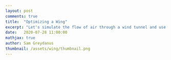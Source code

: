 ```yaml
---
layout: post
comments: true
title:  "Optimizing a Wing"
excerpt: "Let's simulate the flow of air through a wind tunnel and use it to optimize a wing shape. Different wings are optimal for different conditions, an example of the quality-diversity hypothesis."
date:   2020-07-28 11:00:00
mathjax: true
author: Sam Greydanus
thumbnail: /assets/wing/thumbnail.png
---
```


<div>
	<style>
		#linkbutton:link, #linkbutton:visited {
		  background-color: rgb(180,180,180);
		  border-radius: 4px;
		  color: white;
		  padding: 6px 0px;
		  width: 150px;
		  text-align: center;
		  text-decoration: none;
		  display: inline-block;
		  text-transform: uppercase;
		  font-size: 13px;
		  margin: 8px;
		}

		#linkbutton:hover, #linkbutton:active {
		  background-color: rgba(160,160,160);
		}

		.playbutton {
		  background-color: rgba(0, 153, 51);
		  /*background-color: rgba(255, 130, 0);*/
		  border-radius: 4px;
		  color: white;
		  padding: 3px 8px;
		  /*width: 60px;*/
		  text-align: center;
		  text-decoration: none;
		  text-transform: uppercase;
		  font-size: 12px;
		  /*display: block;*/
		  /*margin-left: auto;*/
		  margin: 8px 0px;
		  margin-right: auto;
		  min-width:80px;
		}
	</style>
</div>

Let's simulate the flow of air through a wind tunnel and use it to optimize a wing shape. Different wings are optimal for different conditions, an example of the quality-diversity hypothesis.


<div class="imgcap_noborder" style="display: block; margin-left: auto; margin-right: auto; text-align:left; width:70%" >
    <button id="wingShapeButton" onclick="toggleWingShape()" class="playbutton">Optimize</button>
    <button id="wingFlowButton" onclick="toggleWingFlow()" class="playbutton">Simulate</button> <br>
    <img alt="" src="/assets/wing/wing-shape.png" width="300px" id="wingShapeImage" />
    <img alt="" src="/assets/wing/wing-flow.png" width="300px" id="wingFlowImage" />
	<div class="thecap" style="text-align:left"><b>Figure 1:</b> We simulate fluid dynamics, build a tunnel, and then differentiate through it to find a wing shape.</div>
</div>

<script language="javascript">
	function toggleWingShape() {

		path = document.getElementById("wingShapeImage").src
	    if (path.split('/').pop() == "wing-shape.png") 
	    {
	        document.getElementById("wingShapeImage").src = "/assets/wing/wing-shape.gif";
	        document.getElementById("wingShapeButton").textContent = "Reset";
	    }
	    else 
	    {
	        document.getElementById("wingShapeImage").src = "/assets/wing/wing-shape.png";
	        document.getElementById("wingShapeButton").textContent = "Optimize";
	    }
	}
</script>

<script language="javascript">
	function toggleWingFlow() {

		path = document.getElementById("wingFlowImage").src
	    if (path.split('/').pop() == "wing-flow.png") 
	    {
	        document.getElementById("wingFlowImage").src = "/assets/wing/wing-flow.gif";
	        document.getElementById("wingFlowButton").textContent = "Reset";
	    }
	    else 
	    {
	        document.getElementById("wingFlowImage").src = "/assets/wing/wing-flow.png";
	        document.getElementById("wingFlowButton").textContent = "Simulate";
	    }
	}
</script>

<!-- 
<div class="imgcap_noborder" style="display: block; margin-left: auto; margin-right: auto; width:90%">
	<img src="/assets/wing/wing_qd.png" style="padding: 0px 0px 10px 0px;">
	<div class="thecap"  style="text-align:left; display:block; margin-left: auto; margin-right: auto; width:90%"><b>Figure 1:</b> Optimizing a wing shape across a range of simulation and design constraints.</div>
</div> -->

<div style="display: block; margin-left: auto; margin-right: auto; width:100%; text-align:center;">
	<a href="" id="linkbutton" target="_blank">Read the paper</a>
	<a href="" id="linkbutton" target="_blank">Run in browser</a>
	<a href="" id="linkbutton" target="_blank">Get the code</a>
</div>

The Desire to Fly
In our old house, hummingbirds used to fly into our garage and get stuck. I remember finding one perched on a windowsill, weak from exertion. It let me fold my hands around it and sat motionless while I carried it outside. And when I opened my hands, it lay upon my palms for a moment. That’s when the sunlight ignited its iridescent plumage and engulfed its whole body in a cloud of blues and greens. Then it understood it was free, whirred its wings, and vanished into the open air.
	Long after it had departed, my mind’s eye gazed upon the little bird. With an idle curiosity, I wondered at the delicate balance of natural forces that had wrought such a thing. We know of lift and drag, thrust and gravity as rough textbook concepts. But it’s another thing entirely to gaze upon a creature of beauty and sophistication and realize that it was shaped largely by those simple forces.
	I admire wings; I have always admired them. Looking at a wing, you get the sense that there is more than meets the eye. Beneath its surface simplicity lies a bedrock of sophisticated natural engineering. Every thermal, gust of turbulence, or acrobatic maneuver has been prepared for in advance by eons of evolutionary forces. Such command of the air will forever be beyond me with my apish physique. And yet what the human body lacks in aerodynamics, the human mind makes up for with its desire to fly.
When you think about it, it is very strange that we have a desire to fly. Our primate ancestors should have learned to fear the skies, for they are home to predatory eagles. Our fear of heights makes a lot more sense. After all, our bodies are not good at recovering from falls and we are certainly not adapted for flight. Yet for some reason we want to fly. Why would nature give us a desire that our bodies cannot satisfy?
Perhaps such a desire is the foundation of tool-making. Consider the hermit crab, who lives according to a similar paradox. His form is incomplete without his shell, yet he does not grow it. He is born with an urge to acquire one. And when he finds one, he cleans it and fits himself to it and his body grows or shrinks to make the fit perfect. The hermit crab and his home become one creature, even though the shell was once part of his environment. It is the same with humans and wings. After all, if we can think ourselves into flight, then in a sense we are as much a flying species as the birds, insects, and bats.
	There are several ways to make these ideas more concrete and I will explore each of them in this essay. The first is to examine the human pioneers of flight: who they were, what they thought, and why they flew. For by studying how they thought, we can get a better idea of how the urge to fly relates to human nature. The second is to examine the trial and error engineering process that ultimately led to modern airplane wings. After all, being able to manifest our desire to fly in the physical world is at least as important as the desire itself. And finally, I will build you a wing. I will do this by writing down the physics of airflow, using that physics to simulate wind, and then directing that wind onto a rectangle of matter. Then I will coax the rectangle to deform itself so as to generate efficient lift...and you will see that it deforms itself into the cross-section of a wing.
That's how I will make my case that we are a winged species. For indeed we are, so long as we have the desire to fly.

The Early Aviators
	From the Greek story of Icarus to the drawings of Leonardo da Vinci, humans have always gazed into the depthless blue sky and wondered at its possibilities. One of the great gifts of the scientific revolution was the ability to finally manifest those dreams. The past century has taken us from the Wright brothers’ ramshackle Flyer to the razor-edged precision of the SR-71 Blackbird. And our commercial aviation system makes it possible for anyone to realize the possibilities of flight. Indeed, flight has become so common and so reasonable that it’s easy to forget the towering lusts and follies that brought us here. To remember those sensations, we need to look back at the humans for which the desire to fly was strongest: the early aviators. And of all the early aviators, perhaps nobody risked more in the pursuit of flight than the tower jumpers.
Beginning in Medieval times, there was a string of talented inventors who, after years of careful thought and study, strapped bird feathers to their arms, climbed to the top of the nearest tower, and leaped into thin air. As with modern daredevils on TV, things tended to end rather badly for these people. An exception to the rule was the Andalusian inventor Abbas ibn Firnas. It wasn’t until the ripe old age of seventy that he finally strapped eagle feathers to himself and leaped off a cliff. But as tower jumpers go, he was a major success: the feather suit cushioned his fall and helped him glide to the ground where he sustained a few minor injuries.
It’s easy to laugh at the tower jumpers for their foolish and unsophisticated approach to flight. However, it’s also worth admiring them for their willingness to risk everything. These people wanted to fly more than anything else. What motivated them? This isn’t a behavior that we see in, say, monkeys or dogs. Perhaps it has something to do with our capacity for abstraction. It would work this way: imagine a human who feels trapped by their circumstances. Without abstract thought, this person would simply wish for the details of their situation to change. But with abstract thought, they would develop a deep hunger for freedom in the abstract sense. Now, if they view the abstract idea of flight as something that confers freedom, it is entirely rational for them to put their effort into the pursuit of flight, especially if all other doors are closed. This is called “” in clinical psychology, and the story of Leonardo da Vinci is a great example.
Many people know that Leonardo da Vinci painted the Mona Lisa and invented a series of remarkable flying machines. But few are aware of the pressures that shaped him. He was born the illegitimate son of an Italian aristocrat and so, in spite of his genius, lived a life without much political or financial power. While he was learning to paint and invent, he had to support himself by seeking out wealthy patrons. Also, he was gay. One of the turning points in his life occurred around his 27th birthday, when he was imprisoned for acts of sodomy. As soon as he was released, he sketched a machine meant to “open a prison from the inside” and another for tearing bars off of windows. He fell in love with the idea of flight as a form of freedom, and began buying birds at markets in order to free them from their cages. And of course, he began sketching flying machines like the da Vinci glider. “Once you have tasted flight” he wrote, “you will forever walk the earth with your eyes turned skyward. For there you have been, and there you will always long to return.”
But not all early aviators were after freedom. For others, the abstraction was glory, and none of them loved glory more than Pilatre de Rozier. This man was quite a character. He liked to breathe fire, seduce older women, and give himself fake titles. As a young scientist, he signed his papers, “Apothecary,” then “first Apothecary,” and finally, “Pharmacy Inspector” of the Prince of Limbourg. This earned him the respect of his colleagues...until they discovered that the Prince of Limbourg did not, in fact, exist. Ironically, it was this same hunger for glory that led de Rozier to his greatest discoveries. The first was the match. He invented it while showing off his mastery of fire to the public. The second was the gas mask, which he invented after lowering himself into the fumes of a vat of fermenting beer. And third, of course, was the manned voyage of a hot air balloon. King Louis XVI wanted to put criminals in the balloon but de Rozier objected, saying “The glory should not be given to criminals!”
In spite of all his posturing, de Rozier really did give aeronauts a reputation for bravery and adventure. And in preventing the king from using criminals in the balloon, he built on da Vinci’s vision of the skies as a place of freedom rather than exile. By most accounts, de Rozier was a mediocre scientist, but what he lacked in intelligence he made up for in energy and persistence. Indeed, these two qualities are at least as important as intelligence when it comes to flight. For even the brilliant mind of Einstein was once badly mistaken about such things.
Few people realize that Einstein invented an airplane wing. It had a strange hump in the center which proved to be a dreadful mistake. Test pilots complained that it handled “like a pregnant duck” and years later Einstein confessed, “That is what can happen to a man who thinks a lot but reads little...I have to admit that I have been ashamed of my folly of those days.” Einstein is a good example of someone who was clever enough to make progress in aeronautics, but who didn’t have a deep desire to fly. The more successful pioneers saw flight as part of their destiny. At some point, the person and the plane became indistinguishable. Pilots like Audrey de Saint-Exupéry claimed that the sky was the only place where one could think clearly.
Saint-Exupery was another fascinating character. He was a pilot, but also one of France’s best poets and novelists. He brought his writing notebook with him on solo flights and once circled a landing strip for an hour to finish reading a novel. He is best known for writing the story, “The Little Prince” in which two aeronauts contemplate life, love, and human nature. Flight is a key metaphor in the story, probably because Saint-Exupery understood life best from that perspective. But we must remember that humans did not evolve to fly. In fact, it’s shocking that Saint-Exupery could write insightful stories about humans through the lens of something as artificial as flight. Perhaps that paradox is what makes flight a good metaphor. It highlights our irrational urges for abstract things like freedom, glory, or wisdom. For the early aviators, the pursuit of flight was not profitable. More often, it led to bankruptcy, social isolation, and death or injury. Leading an ordinary life would have been the more rational choice.
Amelia Earhart was deeply aware of this tension. She once wrote, “...I cannot endure at all times even an attractive cage.” In other words, she preferred the dangers and uncertainties of flight to the comforts of civilized life. But her words mean even more in context, for she wrote them in her prenuptial letter to her fiance George Putnam. Putnam agreed to an open marriage with Earhart, and this let her push the limits of flight at a time when it was very difficult to become a woman pilot.
It’s easy to think of Earhart, da Vinci, and the others as exceptions to a rule. Perhaps the majority of humans would prefer to keep both feet planted firmly on the ground. Yet how many of us have felt a twinge of envy for a hawk soaring effortlessly on the thermals? Flight is more than a practicality for us. Is it because we associate flight with freedom? Or glory? Or are these desires a manifestation of some deeper desire? Whatever the case, the thing that inspired the early aviators continues to live within us. Our grand challenge is to act on this desire. It’s not easy to do this, but we can learn a lot by turning our attention to the inventors of early airplanes. These are the people who, through a combination of luck and discipline, built the stepping stones of flight.

The Stepping Stones of Flight
	By the year 1900, humans seemed to have figured out all the important ideas of aviation. There were patents for dozens of self-powered aircraft including biplanes, seaplanes, and bombers. There were also designs for retractable landing gear, aileron wing controls, and curved airfoils. To many people, these designs indicated that the age of the airplane was at hand. Indeed, by this time there were already two commercial airline startups and one program for constructing bombers, fully funded by the French government. But there was just one problem: nobody had managed to fly a real airplane yet. In fact, the Wright brothers were still several years from achieving that breakthrough. As for bombers, seaplanes, and airline companies, such things were still many decades away.
	This bizarre gap between theory and practice makes me think we need to be more conservative with the word “invention.” When we think of an invention, we usually think of a detailed design of the sort you could patent. But in the case of the airplane, we know that people patented dozens of airplanes that could never have flown. Were those patents really inventions? Otto Lilienthal, the first glider pilot, would have disagreed. “To design an aircraft is nothing” he wrote, “To build one is something. But to fly is everything.”
	Perhaps we should think of invention as having two phases: design and demonstration. An invention isn’t complete until you’ve shown that it can perform the task for which it was built. In this section, we will step out of the human mind and into the constraints of the physical world. This is a rough place to be, for only a small fraction of human ideas manage to survive. But those that do can produce fantastic results. And just as the delicate wings of a hummingbird are wonderful because of the forces that shaped them, so are modern aircrafts particularly inspiring because of the extreme conditions they are built to endure.
Since flight is a very complicated subject, I am going to focus specifically on the development of the modern airfoil. There are no moving parts to an airfoil. In fact, the airfoil is just a two dimensional shape that influences the speed of air above and below a wing. Prior to the Wright brothers, few people gave serious thought to airfoil design. But it just so happened that the details of this shape were of critical importance to the practical manifestation of flight, and this has continued to be the case to the present day. Only through repeated iteration of design and demonstration did we become aware of the airfoil’s surprising complexity.
	Lilienthal, with his emphasis on pragmatic results, made the first major contribution to airfoil design. He performed a detailed investigation of stork wings. Then, with their curvature in mind, he built artificial replicas in his laboratory and tested their lift coefficients. It took years of careful preparation to do all of this, but in the end he was able to make a successful glider flight. And when he finally flew, he was able to repeat the demonstration over and over again.
But even Lilienthal got some things wrong. The Wright brothers, in their efforts to build upon his work, discovered an error in his calculations. This specific detail was enough to make them rethink the entire wing design. After testing hundreds of airfoils in a miniature wind tunnel, they settled on a shape that was just slightly larger and more arched. This doesn’t sound like a very sexy way to spend two years of research, but it was a crucial milestone on the path to real flight. The Wright brothers were a rare breed of practical dreamers who set themselves an ambitious goal and then broke it down into manageable bits. Each little bit represented an unknown variable, and step by step they ventured into the unknown, made sense of it, and turned it into something of value.
	In a way, the long hours of tedious labor are the sacrifice one must make when they pursue the romantic-sounding “desire to fly.” We’ve seen that flight attracts people who tend to be radical and temperamental dreamers. They are not reliable people. And yet each of them had to discipline and civilize themselves, becoming the most dull and reliable of the lot of us, before earning the right to become a hero. Once again, the human capacity for abstraction seems to be a crucial ingredient to this cycle. The boring years of experiments become so closely linked to the idea and reward of flight that they become one. The work becomes the reward. This is a strange abstraction and it’s amazing that our minds are capable of thinking this way. And one might think that even if an individual can think this way, a society probably cannot.
	Yet this is exactly what happened next. The major airfoil designs of the 1910s and 20s came out of national labs set up by forward-thinking governments at the beginning of World War I. At the time, airplanes were slow, unreliable, and expensive. They were great for stunts and parades, but close to useless on the battlefield. The purpose of the new national labs was to change this.
The first innovations came out of Britain’s National Physical Laboratory. Researchers at this lab had far more manpower and resources than the early inventors, so they were able to test airfoil designs more thoroughly. They found that thicker wings with more forward camber gave better lift and promptly built this into their fighters.
The more relevant concern, however, was stability. The planes of World War I suffered from thin airfoil stall, which happens when the airstreams above and below the wing collide behind it. This creates drag, and sends the plane into a stall. German engineers discovered that a thicker airfoil could reduce this effect, leading to the Gottingen 398 design. They used this design on the Fokker D7 triplane and it ended up being one of the most dangerous fighters of the war.
The most amazing thing about flight research during World War I was the speed that inventors could turn a good idea into real technology. It only took a year or two. The condensed timeline and extreme real-world impact served as a conclusive demonstration of the airplane’s value and finalized its transition from the world of ideas to the world of things. And the wonderful thing about realizing the potential of an invention is its tendency to become the bedrock for an entirely new generation of ideas. That’s the story of the 1920’s and 30’s.
This is when the theoretical basis of flight finally got started. Physicists had the time to come up with theories that explained experimental results and made airfoils better in small and important ways. These ideas culminated in the 1933 NACA Report 460 which set the industry standard for the next several decades. Some of the airfoils in that report, like the NACA 2412, are still in use today. Many World War II planes used those designs too. Good examples include the DC-3 transport plane and the B-17 Flying Fortress.
The process of minor improvements based on theory continued into the 1940’s when NACA researchers invented the laminar flow airfoil and installed it on the P-51 Mustang. Unlike previous work, physicists took into account the effects of high-speed laminar airflow. In practice, this correction term is rather small and it led to modest improvements. It did, however, represent a philosophical shift in the way wings were designed, with greater emphasis placed on the physics of airflow. This focus on the causal mechanisms of flight ended up being crucial to later innovations in the supersonic regime.
In fact, there is a deep connection between how well we understand nature and what we are able to build. You can think about the laws of nature as “the rules of the game”. We are constantly learning more about these rules and it turns out that we can only innovate in proportion to how well we understand them. Consider evolution. Through millennia it has continually deformed life so as to probe the laws of nature at many different scales. So with time, the fundamental forces of nature have constrained and shaped life into the variety of forms we see today. Human design mimics this trial-and-error approach. But our mental models of the world give us an advantage. They amortize our search in proportion to how much of the physical world they can explain. And by acting on our mental models we can make intuitive leaps that evolution, in all of its billions of years, never could have managed. One such intuitive leap was made by Richard Whitcomb when he discovered supercritical airfoils.
Whitcomb made the discovery in 1965, a time when the aerospace industry was very interested in supersonic flight. Jet engines were invented at the end of World War II and provided sufficient means of propulsion for reaching supersonic speeds. But the larger challenge was that the physics of airflow changed at these speeds. Starting in the 1950’s, researchers at NASA and elsewhere had begun rethinking every aspect of airplane design to suit these new conditions. One of the most challenging problems was what to do about airfoil shapes.
Whereas his colleagues looked for solutions in aerodynamic theory, Whitcomb grabbed a can of putty and headed for the wind tunnel. He knew that the problem with existing airfoils was that air flowed at a higher rate around the top of the wing than the bottom. As the plane approached supersonic speeds, the air on top was the first to hit the sound barrier. Energy that was normally dissipated as sound would travel at the same speed as the plane and slowly accumulate. A shock wave would form. Then that shock wave would create all sorts of pathological drag and instabilities.
With this in mind, Whitcomb used putty to decrease the curvature of the wing so as to lower the airspeed above it. Then he added a slight concavity to the underside of the wing to maintain lift and stability. All of this was based on his intuitions for how air flowed over a wing, but it ended up being extraordinarily effective. In fact, the ‘supercritical’ wing design proved to be stable and efficient even at subsonic speeds. Today, virtually all modern airliners use supercritical airfoils.
It appears that the boundary between the imagination of the human mind and the constraints of the real world is where invention happens. If ideas are fully constrained to our minds, we have a tendency to indulge in impractical fantasies. Unaware of the hidden challenges of flight, such as airfoils, it’s easy to get distracted by extraneous details. And yet we need imagination too. For without imagination, we are reduced to the plodding trial-and-error pace of evolution. Imagination is our one clear advantage over evolution, for it requires no intermediary. For evolution to invent a wing, there needed to be a half-winged precursor. But imagination has a strangely liberating effect in that it allows us to move from one design to the next in a single intuitive leap.
The thing to remember is that intuition is never free. You need to build it over years of thought and care. Like physics, it helps you make sense of how the world works, but unlike physics, it is not reproducible. The job of the physicist is to distill these intuitions into more general laws. This has been a crucial part of aviation design over the past hundred years, for it has allowed engineers to design wings more and more from first principles. In fact, today it is possible to derive an entire airplane wing from scratch. I’m going to do just that in the next section, using nothing but the physics of flight.

The Physics of Flight
	Legos are this wonderful meta-toy in that they represent the potential for a near-infinite number of toys depending on how you assemble them. Each brick has structure. But each brick is only interesting to the extent that it can combine with other bricks to form new and more complex structures. So in order to enjoy Legos, you have to figure out how they fit together and come up with a clever way of making the particular toy you have in mind. The open-ended design of Lego bricks lets you build nearly anything you want, and this ends up being incredibly satisfying.
	As an adult, I find myself appreciating the same things in the physical world that I appreciated in Legos when I was younger. The beauty of the physical world is its simplicity. It’s a special kind of simplicity that, like Lego bricks, allows intricate structures to form at many levels. You see this everywhere you look in nature, across all scales of space and time. In the fractal design of a seashell or the intricate polities of a coral. In the convection of a teacup or the circulation of the atmosphere. And it’s this simple structure that determines the shape and behavior of even the most complicated flying machines.
	To see this more clearly, we are going to start from the basic physical laws of airflow and use them to derive the shape of a wing. Since we’re using so few assumptions, the wing shape we come up with will be as fundamental as the physics of the air that swirls around it. This is pretty fundamental. In fact, if an alien species started building flying machines on another planet, my guess is that they would converge on a similar basic shape.
We will begin this journey with the “Navier-Stokes equation” which sums up pretty much everything we know about fluid dynamics. It describes how tiny fluid parcels interact with their neighbors.

The process of solving problems in fluid dynamics generally comes down to writing out this equation and then deciding which terms we can safely ignore. In our case, we’d like to simulate the flow of air through a wind tunnel so that we can evaluate various wing shapes. Since the pressure differences across a wind tunnel are small, one of the first assumptions we can make is that the air is incompressible.
	Another term we can ignore is viscous diffusion. Oil and molasses are examples of fluids with high viscosity. Air, on the other hand, has relatively low viscosity. Viscous interactions do form a boundary layer along the edge of an airfoil, but for the time being, the boundary layer is something we can ignore. The final term we can ignore is the forces term, as there will be no forces on the air once it enters the tunnel. And so we are left with but a hair of the original Navier-Stokes hairball:

This simple expression is responsible for the effects that really dominate wind tunnel physics. It says that the change in velocity over time is due to the fact that “velocity follows itself.” So the entire simulation comes down to two simple rules:
Rule 1: Velocity follows itself
Rule 2: Volume is conserved (because of our “incompressibility” assumption)
[button]
More on Rule 1 (self-advection). Advection is when something (eg. smoke) gets moved, or “advected,” by the velocity of a fluid. Self-advection is when velocity moves itself. In principle, a self-advection step is as simple as moving the velocity forward by  “$x_1=x_0 + v_0 \delta t$” at every point on the grid. We can simulate advection over time by repeating this over and over again; this is called Euler integration. The problem with Euler integration is that sometimes small numerical errors accumulate into big ones. There's a related approach, called Backward Euler integration, which mitigates these errors. In Backward Euler, we use the final velocity rather than the initial velocity to perform advection; the update becomes $x_1=x_0 + v_1 \delta t$ instead. Page 8 of [this paper] gives an intuition for why this is a good idea.
More on Rule 2 (projection). Since volume is conserved, fluid particles can only move into positions that their neighbors have recently vacated. This puts a strong constraint on our simulation's velocity field: it needs to be "volume-conserving" or "incompressible". Fortunately, Helmholtz’s theorem tells us that any vector field can be decomposed into an incompressible field and a gradient field, as shown below. One way to make our velocity field incompressible is to find the gradient field and subtract it from the original field, effectively projecting our velocity field onto a volume-conserving manifold. Then we can solve for the gradient field by using a few iterations of the Gauss-Seidel method to solve the Poisson equation.

Note to the reader. Going from the laws of physics to an actual simulation requires a number of important details that are beyond the scope of the main text. I’ve decided to explain some of these details in collapsable sections like this one so that you can dive into them if you wish.

	Now that we’ve simplified wind tunnel physics as much as possible, let’s talk about how to add a wing shape. The wing is an internal boundary, or “occlusion” of the flow. A good way to represent an occlusion is with a mask of zeros and ones (Figure X). But since the goal of our wind tunnel is to try out different wing shapes, we need our wing to be continuously deformable. So let's allow our mask to take on continuous values between zero and one. Now our wing is semi-permeable in proportion to its mask values.
[button]
In practice, the wing is still not quite continuously deformable. Big differences in the mask at neighboring grid points can lead to sharp boundary conditions and non-physical airflows around the mask. One way to reduce this effect is to apply a Gaussian filter to the flow around the edge of the mask so as to prevent grid-level pathologies. This same technique is used to avoid grid-scale pathologies in many other grid-based physics simulations.

	We have succeeded in simulating a wind tunnel in just about 100 lines of code. Now it’s time to act upon it in order to create a wing. There are actually many qualities that one could look for in a good wing, but let’s begin with the most straightforward: we want a wing that gives high lift and low drag. In other words, we want it to convert horizontal air velocity into upward force. We can measure the upward force by the change in downward airflow, which is equal and opposite to the amount of lift.

	At this point, we have both physical constraints and an objective. In the big picture, our goal is to change the wing mask so as to increase its overall lift/drag ratio as much as possible. The way to do this is to follow the gradient of the objective with respect to the wing shape. Luckily for us, there is a clever tool called Autograd which can compute that gradient analytically. Once we have the gradient, all we have to do is take incremental steps in that direction until we don’t see additional improvements. When this process of “gradient ascent” is over, we can hope to see a wing.
[button]
Amazingly, every mathematical operation we've described so far, from the wing mask to the advection/projection steps to the calculation of the lift/drag ratio, is differentiable. This is why we can use Autograd to compute the analytic gradient. Autograd performs automatic differentiation, closely related to the adjoint method, to propagate gradient information backwards through the simulation until it reaches the parameters of the wing mask. We can do all of this in a one-line function transformation: grad_fn = autograd.value_and_grad(get_lift_drag_ratio).
	So let’s review. Our goal is to simulate a wind tunnel and use it to derive a wing shape. We began by writing down the general Navier-Stokes equation and eliminating irrelevant terms - all of them but self advection. Next, we figured out how to add a continuously-deformable occlusion in the center of the tunnel. Finally, we wrote down a definition for what a good wing should do and discussed how to optimize it. Now it is time to put everything together in about 200 lines of code and run the optimization to see what we get…

	Sure enough, we get a beautiful little wing 😊 Of all possible shapes, this is the very best one for creating efficient lift in our wind tunnel. This wing is definitely a “toy” solution since our simulation is coarse and not especially accurate. However, with a few simple improvements, we’d be able to design a real airplane wing this way. We’d just need to:
Simulate in 3D instead of 2D
Use a mesh parameterization instead of a grid
Make the flow laminar and compressible
Aside from these improvements, the overall principle is much the same. In both cases, we write down some words and symbols, turn them into code, and use the code to shape our wing. The fact that we can do all of this without ever building a physical wing makes it feel a bit like magic. But the proof is in the pudding, for when we put these wings on airplanes and trust them with our lives, they carry us safely to our destinations.
	Just like the real wind tunnels of last century, these simulated wind tunnels need to go through lots of debugging before we can trust them. In fact, while building this demo I discovered all sorts of ways that things could go wrong. Some of the most amusing bloopers happened while I was trying to get the optimization code dialed in.
 
	Several of these bloopers are just plain dreadful. But others seem like reasonable, if unexpected, solutions. I think the “two wing” solution is particularly fun. It was entirely unexpected and yet there’s a good precedent for it, in that biplanes have the same two-wing structure. This surprising result is a consequence of our demo’s extreme simplicity. This simplicity makes the design space more open-ended and permits all sorts of interesting accidents to occur.
	In fact, the problem of designing a good wing is so open-ended that there are actually many different but valid solutions. Sometimes we’ll care more about a wing that is optimal at high speeds and other times we’ll want one that’s optimal at low speeds. Maybe we’ll want a particularly thick wing so as to accommodate a large fuselage. Or, we might want to keep the mass of the wing low so as to reduce weight. In order to take all these possibilities into account, perhaps we should try solving for a whole manifold of solutions.

	Most people won’t be shocked by the idea that design problems are open-ended. However, there are many ways in which we ignore the open-ended nature of the real world. In our culture, for example, there is a tendency to place a lot of weight on numbers like standardized test scores, salary, or social media followers. But nature is different. Nature takes a consummate joy in variation. It’s easy to see this by looking at the remarkable variety of wing shapes in birds. Some species prioritize high body mass and quick, agile flight patterns. Others, like the albatross, are soaring birds built for extreme efficiency. Still others, like the common raven are good all-around fliers who can function well in a variety of environments.
	Perhaps less intuitively, a single bird is often capable of a wide range of wing shapes. The falcon, for example, uses different wing shapes for soaring, diving, turning, and landing. The wing is not a static thing, but rather a deformable, dynamic object which is constantly adapting to its surroundings.
You can see some of this speciation occurring in modern aircraft as well. We have ultra-efficient planes built for soaring, short-winged bush planes for maneuverability, and massive commercial airliners for stability and volume. And like the birds, many airplanes can deform their wing shapes during takeoff, cruising, and landing.
	In optimization and machine learning, the idea that many problems are open-ended and we should look for a set of equally valid solutions is called “quality-diversity.” It’s still a fledgling area of research, but notable papers on the topic include _ and _. Jeff Clune gives a strong overview in his ICML 2019 tutorial. There’s a separate thread of research in reinforcement learning which advocates similar principles. These papers are motivated by the dynamics of self play and league play. It turns out that, in order to find a stable Nash equilibrium, one must have a diverse set of policies that continually exploit each others’ weaknesses. The core observation here is that the better and more diverse the league of agents gets, the better and more robust any one policy tends to become.
	Some of the most interesting open-ended objectives are the ones that can change their own environments. This, in turn, changes the environment itself and leads to a continual cycle of problems and solutions. We saw this when we looked at the stepping stones of flight. The engineers who figured out how to fly at subsonic speeds earned themselves an entirely new problem of flight in the supersonic regime. This bootstrapping effect, where problems and solutions feed off one another, implies that there will always be a frontier worth exploring. That much novelty is a good thing, but it’s also dangerous. If the target is always changing, how can we keep ourselves from chasing our tail? Sometimes a changing target brings us right back to where we started. It’s like Star Wars, where the cycle of evil repeats itself. It blows your mind at first, and then as you leave the theatre you feel a little hopeless. This is a dreary way to see things. But there’s hope. The optimization function is never the full story.

Closing Thoughts
	When we write down an objective function like we did for the wing demo, we have a vague desire in our minds to form a wing shape. Behind that, there is a desire to fly, and behind that - perhaps - a desire for freedom, and behind that, what? The paradox of an objective function is that it always seems to have a grander intent behind it. The deeper desires don’t change as quickly. Even as the early aviators progressed from wingsuits to gliders to planes, they retained the same fundamental desire for flight. As they shaped technology, they shaped their specific desires. And as they shaped their specific desires, they shaped themselves. But it was the desire to fly that put all of this into motion.
	Indeed, the early aviators were shaped by their desire to fly as much as their desire to fly shaped the world. In pursuit of flight, they had to discipline themselves and spend years perfecting their craft. They had to become pragmatists to ensure that their lofty dreams would survive. There is a sense in which we are all shaped by the desires we aim at. A huge portion of our prefrontal cortex is used for conscious inhibition or excitation of lower brain regions. Each of these regions has a different set of desires: food, sex, sleep, exercise, safety, curiosity, power, affection,...the list goes on. We can choose which of these to aim at. It’s a core part of free will, for in choosing which desires to act on, we choose the person we will become.
	One of the main purposes of culture is to help the individual shape their desires in a positive direction. To cite one example, the final two commandments in the Old Testament are about what not to desire (your neighbor’s spouse and possessions). And some of the more dangerous aspects of our current culture are based on desire, such as the mimetic influence of social media. The problem with letting your neighbor shape your desires is that when too many people act this way we get a self-referential meltdown. There is no absolute. The target is always changing. The better way to live is to aim high.
	Like the hermit crab, we are born with desires that our body cannot satisfy, and thus we must venture out into the world, build things, and make them part of who we are. But we differ from the hermit crab in one important way. While he seeks out a shell because he wants safety, we seek flight because we want freedom, adventure, and change. We are not trying to stay the same, but rather we are aiming for a future that is different and better. Change, adventure, etc. is what made us a flying species in the first place and it will propel us higher tomorrow, so long as we have the desire to fly.

































The Story of Wings
“A rock pile ceases to be a rock pile the moment a person contemplates it, bearing within them the image of a cathedral.” – Antoine de Saint Exupéry (early aviator)

The Perfect Wing
“Long I gazed at that prodigy of plumage. I cannot tell, can only hint, the things that darted through me then...” – Herman Melville

The Myth of the Objective
“The recording engineer stuck his head out and said ‘What are you doing?’ and we said ‘We don’t know.’ – Elvis and bandmates

Lessons





## Footnotes

[^fn1]: Here \\(e^{-S/h}\\) is actually the probability of a particular path occurring. Because \\(h\\) is small, we usually only observe the minimum value of \\(S\\) on large scales. See [Feynman lecture 19](https://www.feynmanlectures.caltech.edu/II_19.html) for more on this.
[^fn2]: Toth, P., Rezende, D. J., Jaegle, A., Racanière, S., Botev, A., & Higgins, I. [Hamiltonian Generative Networks](https://arxiv.org/abs/1909.13789), _International Conference on Learning Representations_, 2020.
[^fn3]: Lutter, M., Ritter, C., and Peters, J. [Deep lagrangian networks: Using physics as model prior for deep learning](https://arxiv.org/abs/1907.04490), _International Conference on Learning Representations_, 2019.
